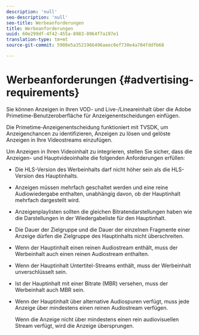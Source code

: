 ```yaml
---
description: 'null'
seo-description: 'null'
seo-title: Werbeanforderungen
title: Werbeanforderungen
uuid: 60e299df-4f42-455a-8983-8964f7a197e1
translation-type: tm+mt
source-git-commit: 5908e5a3521966496aeec0ef730e4a704fddfb68

---
```



# Werbeanforderungen {#advertising-requirements}

Sie können Anzeigen in Ihren VOD- und Live-/Lineareinhalt über die Adobe Primetime-Benutzeroberfläche für Anzeigenentscheidungen einfügen.

Die Primetime-Anzeigenentscheidung funktioniert mit TVSDK, um Anzeigenchancen zu identifizieren, Anzeigen zu lösen und gelöste Anzeigen in Ihre Videostreams einzufügen.

Um Anzeigen in Ihren Videoinhalt zu integrieren, stellen Sie sicher, dass die Anzeigen- und Hauptvideoinhalte die folgenden Anforderungen erfüllen:

* Die HLS-Version des Werbeinhalts darf nicht höher sein als die HLS-Version des Hauptinhalts.
* Anzeigen müssen mehrfach geschaltet werden und eine reine Audiowiedergabe enthalten, unabhängig davon, ob der Hauptinhalt mehrfach dargestellt wird.
* Anzeigenplaylisten sollten die gleichen Bitratendarstellungen haben wie die Darstellungen in der Wiedergabeliste für den Hauptinhalt.
* Die Dauer der Zielgruppe und die Dauer der einzelnen Fragmente einer Anzeige dürfen die Zielgruppe des Hauptinhalts nicht überschreiten.
* Wenn der Hauptinhalt einen reinen Audiostream enthält, muss der Werbeinhalt auch einen reinen Audiostream enthalten.
* Wenn der Hauptinhalt Untertitel-Streams enthält, muss der Werbeinhalt unverschlüsselt sein.
* Ist der Hauptinhalt mit einer Bitrate (MBR) versehen, muss der Werbeinhalt auch MBR sein.
* Wenn der Hauptinhalt über alternative Audiospuren verfügt, muss jede Anzeige über mindestens einen reinen Audiostream verfügen.

   Wenn die Anzeige nicht über mindestens einen rein audiovisuellen Stream verfügt, wird die Anzeige übersprungen.